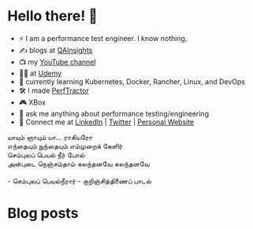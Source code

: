 # Hello there! 👋

* ⚡ I am a performance test engineer. I know nothing.  
* ✍️ blogs at [QAInsights](https://qainsights.com)  
* 📺 my [YouTube channel](www.youtube.com/qainsights.com)  
* 👨‍🏫 at [Udemy](https://www.udemy.com/user/naveenkumarnamachivayam/)  
* 🌱 currently learning Kubernetes, Docker, Rancher, Linux, and DevOps  
* 🛠 I made [PerfTractor](https://perftractor.xyz)
* 🎮 XBox  
* 💬 ask me anything about performance testing/engineering
* 📇 Connect me at [LinkedIn](https://www.linkedin.com/in/naveenkumarn/) | [Twitter](https://twitter.com/qainsights) | [Personal Website](https://naveenkumarn.in)  

<p style="text-align: left">
யாயும் ஞாயும் யா... ராகியரோ  <br>
எந்தையும் நுந்தையும் எம்முறைக் கேளிர்  <br>
செம்புலப் பெயல் நீர் போல்  <br>
அன்புடை நெஞ்சம்தாம் கலந்தனவே கலந்தனவே  <br><br>
- செம்புலப் பெயல்நீரார் - குறிஞ்சித்திணைப் பாடல்  
</p>

# Blog posts
<!-- BLOG-POST-LIST:START -->
<!-- BLOG-POST-LIST:END -->
